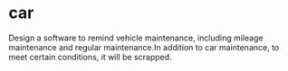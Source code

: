 # car
Design a software to remind vehicle maintenance, including mileage maintenance and regular maintenance.In addition to car maintenance, to meet certain conditions, it will be scrapped.
